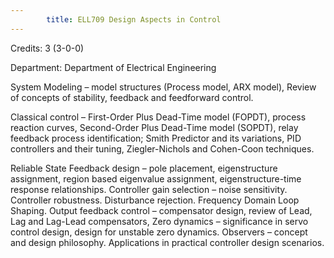 ```yaml
---
        title: ELL709 Design Aspects in Control
---
```

Credits: 3 (3-0-0)

Department: Department of Electrical Engineering

System Modeling – model structures (Process model, ARX model), Review of concepts of stability, feedback and feedforward control.

Classical control – First-Order Plus Dead-Time model (FOPDT), process reaction curves, Second-Order Plus Dead-Time model (SOPDT), relay feedback process identification; Smith Predictor and its variations, PID controllers and their tuning, Ziegler-Nichols and Cohen-Coon techniques.

Reliable State Feedback design – pole placement, eigenstructure assignment, region based eigenvalue assignment, eigenstructure-time response relationships. Controller gain selection – noise sensitivity. Controller robustness. Disturbance rejection. Frequency Domain Loop Shaping. Output feedback control – compensator design, review of Lead, Lag and Lag-Lead compensators, Zero dynamics – significance in servo control design, design for unstable zero dynamics. Observers – concept and design philosophy. Applications in practical controller design scenarios.